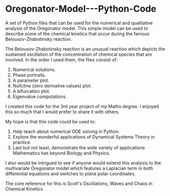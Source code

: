 # Oregonator-Model---Python-Code
A set of Python files that can be used for the numerical and qualitative analysis of the Oregonator model. This simple model can be used to describe some of the chemical kinetics that occur during the famous Belousov-Zhabotinsky reaction. 

The Belousov-Zhabotinsky reaction is an unusual reaction which depicts the sustained oscillation of the concentration of chemical species that are involved. In the order I used them, the files consist of:
1. Numerical solutions.
2. Phase portraits.
3. A parameter plot.
4. Nullcline (zero derivative values) plot.
5. A bifurcation plot.
6. Eigenvalue computations.

I created this code for the 3rd year project of my Maths degree. I enjoyed this so much that I would prefer to share it with others.

My hope is that this code could be used to:
1. Help teach about numerical ODE solving in Python.
2. Explore the wonderful applications of Dynamical Systems Theory in practice.
3. Last but not least, demonstrate the wide variety of applications Mathematics has beyond Biology and Physics.

I also would be intrigued to see if anyone would extend this analysis to the multivariate Oregonator model which features a Laplacian term in both differential equations and switches to plane polar coordinates. 

The core reference for this is Scott's Oscillations, Waves and Chaos in Chemical Kinetics

